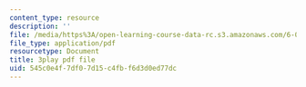 ```yaml
---
content_type: resource
description: ''
file: /media/https%3A/open-learning-course-data-rc.s3.amazonaws.com/6-042j-mathematics-for-computer-science-fall-2010/545c0e4f7df07d15c4fbf6d3d0ed77dc_09yIb3VHhMI.pdf
file_type: application/pdf
resourcetype: Document
title: 3play pdf file
uid: 545c0e4f-7df0-7d15-c4fb-f6d3d0ed77dc
---
```

